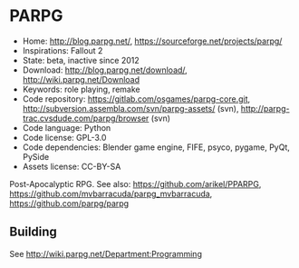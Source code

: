 # PARPG

- Home: http://blog.parpg.net/, https://sourceforge.net/projects/parpg/
- Inspirations: Fallout 2
- State: beta, inactive since 2012
- Download: http://blog.parpg.net/download/, http://wiki.parpg.net/Download
- Keywords: role playing, remake
- Code repository: https://gitlab.com/osgames/parpg-core.git, http://subversion.assembla.com/svn/parpg-assets/ (svn), http://parpg-trac.cvsdude.com/parpg/browser (svn)
- Code language: Python
- Code license: GPL-3.0
- Code dependencies: Blender game engine, FIFE, psyco, pygame, PyQt, PySide
- Assets license: CC-BY-SA

Post-Apocalyptic RPG.
See also: https://github.com/arikel/PPARPG, https://github.com/mvbarracuda/parpg_mvbarracuda, https://github.com/parpg/parpg

## Building

See <http://wiki.parpg.net/Department:Programming>

